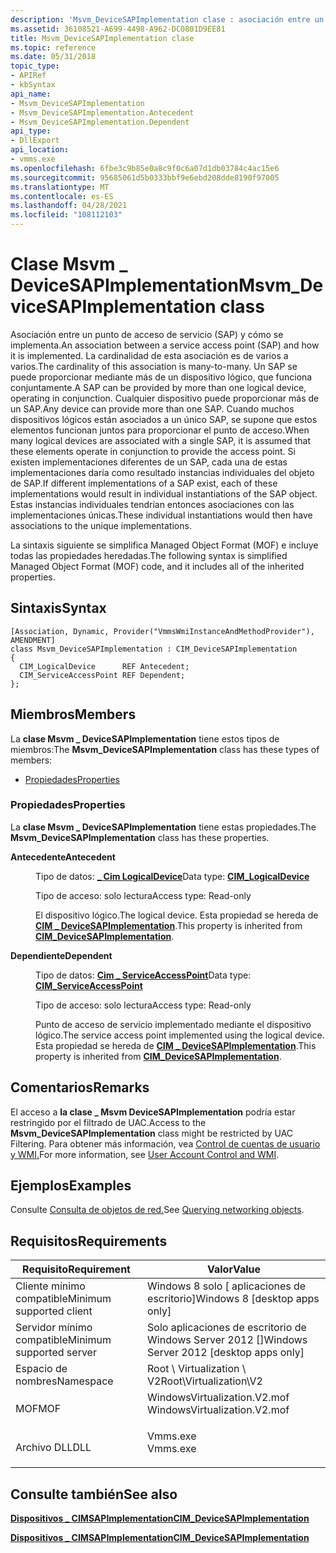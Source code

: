 ```yaml
---
description: 'Msvm_DeviceSAPImplementation clase : asociación entre un punto de acceso de servicio (SAP) y cómo se implementa.'
ms.assetid: 36108521-A699-4498-A962-DC0801D9EE81
title: Msvm_DeviceSAPImplementation clase
ms.topic: reference
ms.date: 05/31/2018
topic_type:
- APIRef
- kbSyntax
api_name:
- Msvm_DeviceSAPImplementation
- Msvm_DeviceSAPImplementation.Antecedent
- Msvm_DeviceSAPImplementation.Dependent
api_type:
- DllExport
api_location:
- vmms.exe
ms.openlocfilehash: 6fbe3c9b85e0a8c9f0c6a07d1db03784c4ac15e6
ms.sourcegitcommit: 95685061d5b0333bbf9e6ebd208dde8190f97005
ms.translationtype: MT
ms.contentlocale: es-ES
ms.lasthandoff: 04/28/2021
ms.locfileid: "108112103"
---
```

# <a name="msvm_devicesapimplementation-class"></a><span data-ttu-id="b2de5-103">Clase Msvm \_ DeviceSAPImplementation</span><span class="sxs-lookup"><span data-stu-id="b2de5-103">Msvm\_DeviceSAPImplementation class</span></span>

<span data-ttu-id="b2de5-104">Asociación entre un punto de acceso de servicio (SAP) y cómo se implementa.</span><span class="sxs-lookup"><span data-stu-id="b2de5-104">An association between a service access point (SAP) and how it is implemented.</span></span> <span data-ttu-id="b2de5-105">La cardinalidad de esta asociación es de varios a varios.</span><span class="sxs-lookup"><span data-stu-id="b2de5-105">The cardinality of this association is many-to-many.</span></span> <span data-ttu-id="b2de5-106">Un SAP se puede proporcionar mediante más de un dispositivo lógico, que funciona conjuntamente.</span><span class="sxs-lookup"><span data-stu-id="b2de5-106">A SAP can be provided by more than one logical device, operating in conjunction.</span></span> <span data-ttu-id="b2de5-107">Cualquier dispositivo puede proporcionar más de un SAP.</span><span class="sxs-lookup"><span data-stu-id="b2de5-107">Any device can provide more than one SAP.</span></span> <span data-ttu-id="b2de5-108">Cuando muchos dispositivos lógicos están asociados a un único SAP, se supone que estos elementos funcionan juntos para proporcionar el punto de acceso.</span><span class="sxs-lookup"><span data-stu-id="b2de5-108">When many logical devices are associated with a single SAP, it is assumed that these elements operate in conjunction to provide the access point.</span></span> <span data-ttu-id="b2de5-109">Si existen implementaciones diferentes de un SAP, cada una de estas implementaciones daría como resultado instancias individuales del objeto de SAP.</span><span class="sxs-lookup"><span data-stu-id="b2de5-109">If different implementations of a SAP exist, each of these implementations would result in individual instantiations of the SAP object.</span></span> <span data-ttu-id="b2de5-110">Estas instancias individuales tendrían entonces asociaciones con las implementaciones únicas.</span><span class="sxs-lookup"><span data-stu-id="b2de5-110">These individual instantiations would then have associations to the unique implementations.</span></span>

<span data-ttu-id="b2de5-111">La sintaxis siguiente se simplifica Managed Object Format (MOF) e incluye todas las propiedades heredadas.</span><span class="sxs-lookup"><span data-stu-id="b2de5-111">The following syntax is simplified Managed Object Format (MOF) code, and it includes all of the inherited properties.</span></span>

## <a name="syntax"></a><span data-ttu-id="b2de5-112">Sintaxis</span><span class="sxs-lookup"><span data-stu-id="b2de5-112">Syntax</span></span>

``` syntax
[Association, Dynamic, Provider("VmmsWmiInstanceAndMethodProvider"), AMENDMENT]
class Msvm_DeviceSAPImplementation : CIM_DeviceSAPImplementation
{
  CIM_LogicalDevice      REF Antecedent;
  CIM_ServiceAccessPoint REF Dependent;
};
```

## <a name="members"></a><span data-ttu-id="b2de5-113">Miembros</span><span class="sxs-lookup"><span data-stu-id="b2de5-113">Members</span></span>

<span data-ttu-id="b2de5-114">La **clase Msvm \_ DeviceSAPImplementation** tiene estos tipos de miembros:</span><span class="sxs-lookup"><span data-stu-id="b2de5-114">The **Msvm\_DeviceSAPImplementation** class has these types of members:</span></span>

-   [<span data-ttu-id="b2de5-115">Propiedades</span><span class="sxs-lookup"><span data-stu-id="b2de5-115">Properties</span></span>](#properties)

### <a name="properties"></a><span data-ttu-id="b2de5-116">Propiedades</span><span class="sxs-lookup"><span data-stu-id="b2de5-116">Properties</span></span>

<span data-ttu-id="b2de5-117">La **clase Msvm \_ DeviceSAPImplementation** tiene estas propiedades.</span><span class="sxs-lookup"><span data-stu-id="b2de5-117">The **Msvm\_DeviceSAPImplementation** class has these properties.</span></span>

<dl> <dt>

<span data-ttu-id="b2de5-118">**Antecedente**</span><span class="sxs-lookup"><span data-stu-id="b2de5-118">**Antecedent**</span></span>
</dt> <dd> <dl> <dt>

<span data-ttu-id="b2de5-119">Tipo de datos: **[ **\_ Cim LogicalDevice**](/windows/desktop/CIMWin32Prov/cim-logicaldevice)**</span><span class="sxs-lookup"><span data-stu-id="b2de5-119">Data type: **[**CIM\_LogicalDevice**](/windows/desktop/CIMWin32Prov/cim-logicaldevice)**</span></span>
</dt> <dt>

<span data-ttu-id="b2de5-120">Tipo de acceso: solo lectura</span><span class="sxs-lookup"><span data-stu-id="b2de5-120">Access type: Read-only</span></span>
</dt> </dl>

<span data-ttu-id="b2de5-121">El dispositivo lógico.</span><span class="sxs-lookup"><span data-stu-id="b2de5-121">The logical device.</span></span> <span data-ttu-id="b2de5-122">Esta propiedad se hereda de [**CIM \_ DeviceSAPImplementation**](/windows/desktop/CIMWin32Prov/cim-devicesapimplementation).</span><span class="sxs-lookup"><span data-stu-id="b2de5-122">This property is inherited from [**CIM\_DeviceSAPImplementation**](/windows/desktop/CIMWin32Prov/cim-devicesapimplementation).</span></span>

</dd> <dt>

<span data-ttu-id="b2de5-123">**Dependiente**</span><span class="sxs-lookup"><span data-stu-id="b2de5-123">**Dependent**</span></span>
</dt> <dd> <dl> <dt>

<span data-ttu-id="b2de5-124">Tipo de datos: **[ **Cim \_ ServiceAccessPoint**](/windows/desktop/CIMWin32Prov/cim-serviceaccesspoint)**</span><span class="sxs-lookup"><span data-stu-id="b2de5-124">Data type: **[**CIM\_ServiceAccessPoint**](/windows/desktop/CIMWin32Prov/cim-serviceaccesspoint)**</span></span>
</dt> <dt>

<span data-ttu-id="b2de5-125">Tipo de acceso: solo lectura</span><span class="sxs-lookup"><span data-stu-id="b2de5-125">Access type: Read-only</span></span>
</dt> </dl>

<span data-ttu-id="b2de5-126">Punto de acceso de servicio implementado mediante el dispositivo lógico.</span><span class="sxs-lookup"><span data-stu-id="b2de5-126">The service access point implemented using the logical device.</span></span> <span data-ttu-id="b2de5-127">Esta propiedad se hereda de [**CIM \_ DeviceSAPImplementation**](/windows/desktop/CIMWin32Prov/cim-devicesapimplementation).</span><span class="sxs-lookup"><span data-stu-id="b2de5-127">This property is inherited from [**CIM\_DeviceSAPImplementation**](/windows/desktop/CIMWin32Prov/cim-devicesapimplementation).</span></span>

</dd> </dl>

## <a name="remarks"></a><span data-ttu-id="b2de5-128">Comentarios</span><span class="sxs-lookup"><span data-stu-id="b2de5-128">Remarks</span></span>

<span data-ttu-id="b2de5-129">El acceso a **la clase \_ Msvm DeviceSAPImplementation** podría estar restringido por el filtrado de UAC.</span><span class="sxs-lookup"><span data-stu-id="b2de5-129">Access to the **Msvm\_DeviceSAPImplementation** class might be restricted by UAC Filtering.</span></span> <span data-ttu-id="b2de5-130">Para obtener más información, vea [Control de cuentas de usuario y WMI.](/windows/desktop/WmiSdk/user-account-control-and-wmi)</span><span class="sxs-lookup"><span data-stu-id="b2de5-130">For more information, see [User Account Control and WMI](/windows/desktop/WmiSdk/user-account-control-and-wmi).</span></span>

## <a name="examples"></a><span data-ttu-id="b2de5-131">Ejemplos</span><span class="sxs-lookup"><span data-stu-id="b2de5-131">Examples</span></span>

<span data-ttu-id="b2de5-132">Consulte [Consulta de objetos de red.](querying-networking-objects.md)</span><span class="sxs-lookup"><span data-stu-id="b2de5-132">See [Querying networking objects](querying-networking-objects.md).</span></span>

## <a name="requirements"></a><span data-ttu-id="b2de5-133">Requisitos</span><span class="sxs-lookup"><span data-stu-id="b2de5-133">Requirements</span></span>



| <span data-ttu-id="b2de5-134">Requisito</span><span class="sxs-lookup"><span data-stu-id="b2de5-134">Requirement</span></span> | <span data-ttu-id="b2de5-135">Valor</span><span class="sxs-lookup"><span data-stu-id="b2de5-135">Value</span></span> |
|-------------------------------------|---------------------------------------------------------------------------------------------------------|
| <span data-ttu-id="b2de5-136">Cliente mínimo compatible</span><span class="sxs-lookup"><span data-stu-id="b2de5-136">Minimum supported client</span></span><br/> | <span data-ttu-id="b2de5-137">Windows 8 solo \[ aplicaciones de escritorio\]</span><span class="sxs-lookup"><span data-stu-id="b2de5-137">Windows 8 \[desktop apps only\]</span></span><br/>                                                              |
| <span data-ttu-id="b2de5-138">Servidor mínimo compatible</span><span class="sxs-lookup"><span data-stu-id="b2de5-138">Minimum supported server</span></span><br/> | <span data-ttu-id="b2de5-139">Solo aplicaciones de escritorio de Windows Server 2012 \[\]</span><span class="sxs-lookup"><span data-stu-id="b2de5-139">Windows Server 2012 \[desktop apps only\]</span></span><br/>                                                    |
| <span data-ttu-id="b2de5-140">Espacio de nombres</span><span class="sxs-lookup"><span data-stu-id="b2de5-140">Namespace</span></span><br/>                | <span data-ttu-id="b2de5-141">Root \\ Virtualization \\ V2</span><span class="sxs-lookup"><span data-stu-id="b2de5-141">Root\\Virtualization\\V2</span></span><br/>                                                                     |
| <span data-ttu-id="b2de5-142">MOF</span><span class="sxs-lookup"><span data-stu-id="b2de5-142">MOF</span></span><br/>                      | <dl> <span data-ttu-id="b2de5-143"><dt>WindowsVirtualization.V2.mof</dt></span><span class="sxs-lookup"><span data-stu-id="b2de5-143"><dt>WindowsVirtualization.V2.mof</dt></span></span> </dl> |
| <span data-ttu-id="b2de5-144">Archivo DLL</span><span class="sxs-lookup"><span data-stu-id="b2de5-144">DLL</span></span><br/>                      | <dl> <span data-ttu-id="b2de5-145"><dt>Vmms.exe</dt></span><span class="sxs-lookup"><span data-stu-id="b2de5-145"><dt>Vmms.exe</dt></span></span> </dl>                     |



## <a name="see-also"></a><span data-ttu-id="b2de5-146">Consulte también</span><span class="sxs-lookup"><span data-stu-id="b2de5-146">See also</span></span>

<dl> <dt>

[<span data-ttu-id="b2de5-147">**Dispositivos \_ CIMSAPImplementation**</span><span class="sxs-lookup"><span data-stu-id="b2de5-147">**CIM\_DeviceSAPImplementation**</span></span>](cim-devicesapimplementation.md)
</dt> <dt>

[<span data-ttu-id="b2de5-148">**Dispositivos \_ CIMSAPImplementation**</span><span class="sxs-lookup"><span data-stu-id="b2de5-148">**CIM\_DeviceSAPImplementation**</span></span>](/windows/desktop/CIMWin32Prov/cim-devicesapimplementation)
</dt> </dl>

 

